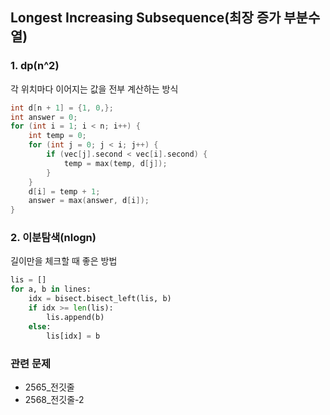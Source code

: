 ## Longest Increasing Subsequence(최장 증가 부분수열)

### 1. dp(n^2)  
각 위치마다 이어지는 값을 전부 계산하는 방식 
```cpp
int d[n + 1] = {1, 0,};
int answer = 0;
for (int i = 1; i < n; i++) {
    int temp = 0;
    for (int j = 0; j < i; j++) {
        if (vec[j].second < vec[i].second) {
            temp = max(temp, d[j]);
        }
    }
    d[i] = temp + 1;
    answer = max(answer, d[i]);
}
```
  
### 2. 이분탐색(nlogn)  
길이만을 체크할 때 좋은 방법
```python
lis = []
for a, b in lines:
    idx = bisect.bisect_left(lis, b)
    if idx >= len(lis):
        lis.append(b)
    else:
        lis[idx] = b
```
  
  
### 관련 문제 
- 2565_전깃줄
- 2568_전깃줄-2

